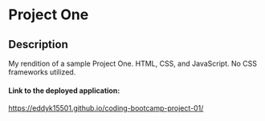 # Project One

## Description
My rendition of a sample Project One. HTML, CSS, and JavaScript. No CSS frameworks utilized.

#### Link to the deployed application:
https://eddyk15501.github.io/coding-bootcamp-project-01/

